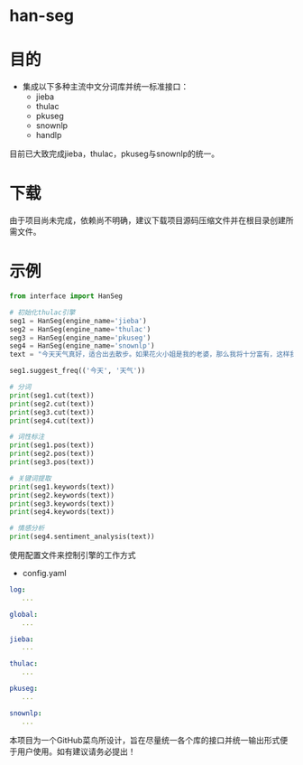 han-seg
========

目的
========
* 集成以下多种主流中文分词库并统一标准接口：
    * jieba
    * thulac
    * pkuseg
    * snownlp
    * handlp

目前已大致完成jieba，thulac，pkuseg与snownlp的统一。

下载
========
由于项目尚未完成，依赖尚不明确，建议下载项目源码压缩文件并在根目录创建所需文件。

示例
========
```python
from interface import HanSeg

# 初始化thulac引擎
seg1 = HanSeg(engine_name='jieba')
seg2 = HanSeg(engine_name='thulac')
seg3 = HanSeg(engine_name='pkuseg')
seg4 = HanSeg(engine_name='snownlp')
text = "今天天气真好，适合出去散步。如果花火小姐是我的老婆，那么我将十分富有，这样我就再也不用打工了。想到这就觉得很开心！"

seg1.suggest_freq(('今天', '天气'))

# 分词
print(seg1.cut(text))
print(seg2.cut(text))
print(seg3.cut(text))
print(seg4.cut(text))

# 词性标注
print(seg1.pos(text))
print(seg2.pos(text))
print(seg3.pos(text))

# 关键词提取
print(seg1.keywords(text))
print(seg2.keywords(text))
print(seg3.keywords(text))
print(seg4.keywords(text))

# 情感分析
print(seg4.sentiment_analysis(text))
```

使用配置文件来控制引擎的工作方式
* config.yaml
```yaml
log:
   ...

global:
   ...

jieba:
   ...

thulac:
   ...

pkuseg:
   ...

snownlp:
   ...
```

本项目为一个GitHub菜鸟所设计，旨在尽量统一各个库的接口并统一输出形式便于用户使用。如有建议请务必提出！
